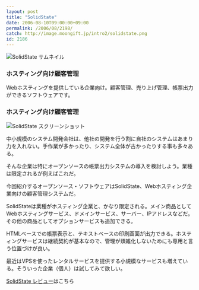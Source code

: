 ```yaml
---
layout: post
title: "SolidState"
date: 2006-08-10T09:00:00+09:00
permalink: /2006/08/2198/
catch: http://image.moongift.jp/intro2/solidstate.png
id: 2186
---
```

 ![SolidState サムネイル](http://image.moongift.jp/intro2/solidstate.t.png "SolidState サムネイル")
  

### ホスティング向け顧客管理
  
Webホスティングを提供している企業向け。顧客管理、売り上げ管理、帳票出力ができるソフトウェアです。  
<!--more-->  

### ホスティング向け顧客管理
  

![SolidState スクリーンショット](http://image.moongift.jp/intro2/solidstate.png "SolidState スクリーンショット")

  

中小規模のシステム開発会社は、他社の開発を行う割に自社のシステムはあまり力を入れない。手作業が多かったり、システム全体が古かったりする事も多々ある。

  

そんな企業は特にオープンソースの帳票出力システムの導入を検討しよう。業種は限定されるが例えばこれだ。

  

今回紹介するオープンソース・ソフトウェアはSolidState、Webホスティング企業向けの顧客管理システムだ。

  

SolidStateは業種がホスティング企業と、かなり限定される。メイン商品としてWebホスティングサービス、ドメインサービス、サーバー、IPアドレスなどだ。その他の商品としてオプションサービスも追加できる。

  

HTMLベースでの帳票表示と、テキストベースの印刷画面が出力できる。ホスティングサービスは継続契約が基本なので、管理が煩雑化しないためにも専用と言う位置づけが良い。

  

最近はVPSを使ったレンタルサービスを提供する小規模なサービスも増えている。そういった企業（個人）は試してみて欲しい。

  

[SolidState レビュー](http://oss.moongift.jp/review/i-2205.html)はこちら

